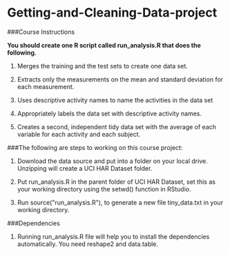 # Getting-and-Cleaning-Data-project


###Course Instructions

**You should create one R script called run_analysis.R that does the following.**

1. Merges the training and the test sets to create one data set.

2. Extracts only the measurements on the mean and standard deviation for each measurement.

3. Uses descriptive activity names to name the activities in the data set

4. Appropriately labels the data set with descriptive activity names.

5. Creates a second, independent tidy data set with the average of each variable for each activity and each subject.



###The following are steps to working on this course project:

1. Download the data source and put into a folder on your local drive. Unzipping will create a UCI HAR Dataset folder.

2. Put run_analysis.R in the parent folder of UCI HAR Dataset, set this as your working directory using the setwd() function in RStudio.

3. Run source("run_analysis.R"), to generate a new file tiny_data.txt in your working directory.



###Dependencies

1. Running run_analysis.R file will help you to install the dependencies automatically. You need reshape2 and data.table.
